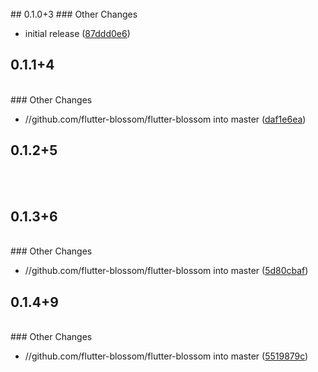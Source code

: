 <br/>
## 0.1.0+3
### Other Changes

* initial release ([87ddd0e6](https://github.com/flutter-blossom/flutter-blossom/commit/87ddd0e655b1a6d8d32079461cf7cc0ae5ac6384))<br/>
## 0.1.1+4
<br/>
### Other Changes

* //github.com/flutter-blossom/flutter-blossom into master ([daf1e6ea](https://github.com/flutter-blossom/flutter-blossom/commit/daf1e6ea0eeafd6eea0c1707d98fe8316b969e80))<br/>
## 0.1.2+5
<br/><br/>
## 0.1.3+6
<br/>
### Other Changes

* //github.com/flutter-blossom/flutter-blossom into master ([5d80cbaf](https://github.com/flutter-blossom/flutter-blossom/commit/5d80cbaf27d87149658d255a16c5a5a5b70e43b4))<br/>
## 0.1.4+9
<br/>
### Other Changes

* //github.com/flutter-blossom/flutter-blossom into master ([5519879c](https://github.com/flutter-blossom/flutter-blossom/commit/5519879c7020496514c726b0b18d6451639c7073))